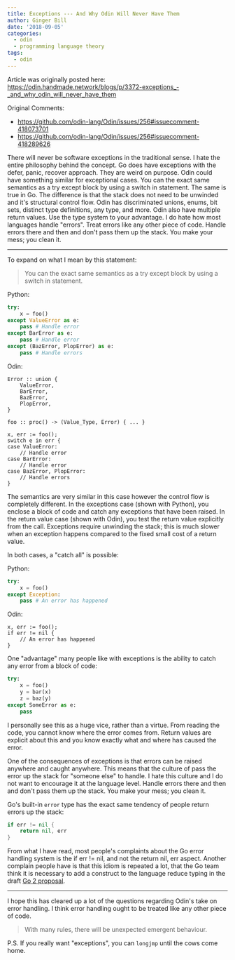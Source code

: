 ```yaml
---
title: Exceptions --- And Why Odin Will Never Have Them
author: Ginger Bill
date: '2018-09-05'
categories:
  - odin
  - programming language theory
tags:
  - odin
---
```


Article was originally posted here: <https://odin.handmade.network/blogs/p/3372-exceptions_-_and_why_odin_will_never_have_them>


Original Comments:

* <https://github.com/odin-lang/Odin/issues/256#issuecomment-418073701>
* <https://github.com/odin-lang/Odin/issues/256#issuecomment-418289626>

There will never be software exceptions in the traditional sense. I hate the entire philosophy behind the concept.
Go does have exceptions with the defer, panic, recover approach. They are weird on purpose. Odin could have something similar for exceptional cases.
You can the exact same semantics as a try except block by using a switch in statement. The same is true in Go. The difference is that the stack does not need to be unwinded and it's structural control flow.
Odin has discriminated unions, enums, bit sets, distinct type definitions, any type, and more. Odin also have multiple return values. Use the type system to your advantage.
I do hate how most languages handle "errors". Treat errors like any other piece of code. Handle errors there and then and don't pass them up the stack. You make your mess; you clean it.

---------

To expand on what I mean by this statement:

> You can the exact same semantics as a try except block by using a switch in statement.

Python:
```python
try:
	x = foo()
except ValueError as e:
	pass # Handle error
except BarError as e:
	pass # Handle error
except (BazError, PlopError) as e:
	pass # Handle errors
```

Odin:
```odin
Error :: union {
	ValueError,
	BarError,
	BazError,
	PlopError,
}

foo :: proc() -> (Value_Type, Error) { ... }

x, err := foo();
switch e in err {
case ValueError:
	// Handle error
case BarError:
	// Handle error
case BazError, PlopError:
	// Handle errors
}
```


The semantics are very similar in this case however the control flow is completely different. In the exceptions case (shown with Python), you enclose a block of code and catch any exceptions that have been raised. In the return value case (shown with Odin), you test the return value explicitly from the call.
Exceptions require unwinding the stack; this is much slower when an exception happens compared to the fixed small cost of a return value.

In both cases, a "catch all" is possible:

Python:
```python
try:
	x = foo()
except Exception:
	pass # An error has happened
```

Odin:
```odin
x, err := foo();
if err != nil {
	// An error has happened
}
```

One "advantage" many people like with exceptions is the ability to catch any error from a block of code:
```python
try:
	x = foo()
	y = bar(x)
	z = baz(y)
except SomeError as e:
	pass
```


I personally see this as a huge vice, rather than a virtue. From reading the code, you cannot know where the error comes from. Return values are explicit about this and you know exactly what and where has caused the error.

One of the consequences of exceptions is that errors can be raised anywhere and caught anywhere. This means that the culture of pass the error up the stack for "someone else" to handle. I hate this culture and I do not want to encourage it at the language level. Handle errors there and then and don't pass them up the stack. You make your mess; you clean it.


Go's built-in `error` type has the exact same tendency of people return errors up the stack:
```go
if err != nil {
	return nil, err
}
```
From what I have read, most people's complaints about the Go error handling system is the if err != nil, and not the return nil, err aspect. Another complain people have is that this idiom is repeated a lot, that the Go team think it is necessary to add a construct to the language reduce typing in the draft [Go 2 proposal](https://go.googlesource.com/proposal/+/master/design/go2draft-error-handling-overview.md).


-----------------


I hope this has cleared up a lot of the questions regarding Odin's take on error handling. I think error handling ought to be treated like any other piece of code.


> With many rules, there will be unexpected emergent behaviour.

P.S. If you really want "exceptions", you can `longjmp` until the cows come home.
